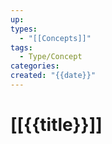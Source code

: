 ```yaml
---
up: 
types:
  - "[[Concepts]]"
tags:
  - Type/Concept
categories: 
created: "{{date}}"
---
```

# [[{{title}}]]
